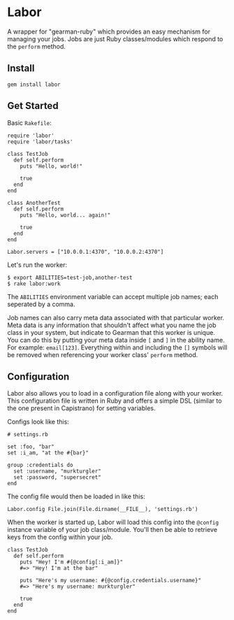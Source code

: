 # Labor

A wrapper for "gearman-ruby" which provides an easy mechanism for managing your jobs. Jobs are just Ruby classes/modules which respond to the `perform` method.

## Install

    gem install labor

## Get Started

Basic `Rakefile`:
  
    require 'labor'
    require 'labor/tasks'

    class TestJob
      def self.perform
        puts "Hello, world!"

        true
      end
    end

    class AnotherTest
      def self.perform
        puts "Hello, world... again!"

        true
      end
    end

    Labor.servers = ["10.0.0.1:4370", "10.0.0.2:4370"]

Let's run the worker:

    $ export ABILITIES=test-job,another-test
    $ rake labor:work

The `ABILITIES` environment variable can accept multiple job names; each seperated by a comma. 

Job names can also carry meta data associated with that particular worker. Meta data is any information that shouldn't affect what you name the job class in your system, but indicate to Gearman that this worker is unique. You can do this by putting your meta data inside `[` and `]` in the ability name. For example: `email[123]`. Everything within and including the `[]` symbols will be removed when referencing your worker class' `perform` method.

## Configuration

Labor also allows you to load in a configuration file along with your worker. This configuration file is written in Ruby and offers a simple DSL (similar to the one present in Capistrano) for setting variables.

Configs look like this:
   
    # settings.rb

    set :foo, "bar"
    set :i_am, "at the #{bar}"

    group :credentials do
      set :username, "murkturgler"
      set :password, "supersecret"
    end


The config file would then be loaded in like this:

    Labor.config File.join(File.dirname(__FILE__), 'settings.rb')

When the worker is started up, Labor will load this config into the `@config` instance variable of your job class/module. You'll then be able to retrieve keys from the config within your job.

    class TestJob
      def self.perform
        puts "Hey! I'm #{@config[:i_am]}"
        #=> "Hey! I'm at the bar"

        puts "Here's my username: #{@config.credentials.username}"
        #=> "Here's my username: murkturgler"

        true
      end
    end
